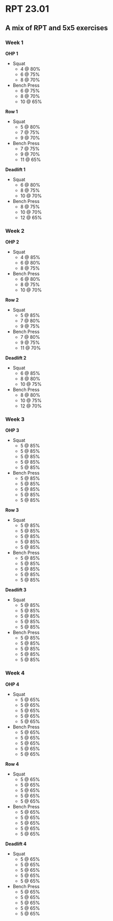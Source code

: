 # RPT 23.01
## A mix of RPT and 5x5 exercises

### Week 1

**OHP 1**
* Squat
  * 4 @ 80% 
  * 6 @ 75% 
  * 8 @ 70% 
* Bench Press
  * 6 @ 75% 
  * 8 @ 70% 
  * 10 @ 65% 

**Row 1**
* Squat
  * 5 @ 80% 
  * 7 @ 75% 
  * 9 @ 70% 
* Bench Press
  * 7 @ 75% 
  * 9 @ 70% 
  * 11 @ 65% 

**Deadlift 1**
* Squat
  * 6 @ 80% 
  * 8 @ 75% 
  * 10 @ 70% 
* Bench Press
  * 8 @ 75% 
  * 10 @ 70% 
  * 12 @ 65% 

### Week 2

**OHP 2**
* Squat
  * 4 @ 85% 
  * 6 @ 80% 
  * 8 @ 75% 
* Bench Press
  * 6 @ 80% 
  * 8 @ 75% 
  * 10 @ 70% 

**Row 2**
* Squat
  * 5 @ 85% 
  * 7 @ 80% 
  * 9 @ 75% 
* Bench Press
  * 7 @ 80% 
  * 9 @ 75% 
  * 11 @ 70% 

**Deadlift 2**
* Squat
  * 6 @ 85% 
  * 8 @ 80% 
  * 10 @ 75% 
* Bench Press
  * 8 @ 80% 
  * 10 @ 75% 
  * 12 @ 70% 

### Week 3

**OHP 3**
* Squat
  * 5 @ 85% 
  * 5 @ 85% 
  * 5 @ 85% 
  * 5 @ 85% 
  * 5 @ 85% 
* Bench Press
  * 5 @ 85% 
  * 5 @ 85% 
  * 5 @ 85% 
  * 5 @ 85% 
  * 5 @ 85% 

**Row 3**
* Squat
  * 5 @ 85% 
  * 5 @ 85% 
  * 5 @ 85% 
  * 5 @ 85% 
  * 5 @ 85% 
* Bench Press
  * 5 @ 85% 
  * 5 @ 85% 
  * 5 @ 85% 
  * 5 @ 85% 
  * 5 @ 85% 

**Deadlift 3**
* Squat
  * 5 @ 85% 
  * 5 @ 85% 
  * 5 @ 85% 
  * 5 @ 85% 
  * 5 @ 85% 
* Bench Press
  * 5 @ 85% 
  * 5 @ 85% 
  * 5 @ 85% 
  * 5 @ 85% 
  * 5 @ 85% 

### Week 4

**OHP 4**
* Squat
  * 5 @ 65% 
  * 5 @ 65% 
  * 5 @ 65% 
  * 5 @ 65% 
  * 5 @ 65% 
* Bench Press
  * 5 @ 65% 
  * 5 @ 65% 
  * 5 @ 65% 
  * 5 @ 65% 
  * 5 @ 65% 

**Row 4**
* Squat
  * 5 @ 65% 
  * 5 @ 65% 
  * 5 @ 65% 
  * 5 @ 65% 
  * 5 @ 65% 
* Bench Press
  * 5 @ 65% 
  * 5 @ 65% 
  * 5 @ 65% 
  * 5 @ 65% 
  * 5 @ 65% 

**Deadlift 4**
* Squat
  * 5 @ 65% 
  * 5 @ 65% 
  * 5 @ 65% 
  * 5 @ 65% 
  * 5 @ 65% 
* Bench Press
  * 5 @ 65% 
  * 5 @ 65% 
  * 5 @ 65% 
  * 5 @ 65% 
  * 5 @ 65% 
